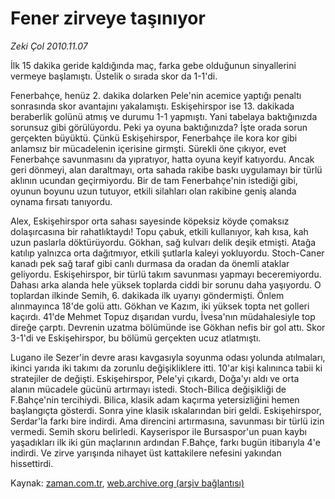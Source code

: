 # Fener zirveye taşınıyor

*Zeki Çol 2010.11.07*

<td class="news-spot">
<p>İlk 15 dakika geride kaldığında maç, farka gebe olduğunun sinyallerini vermeye başlamıştı. Üstelik o sırada skor da 1-1'di.</p>
<p><p>Fenerbahçe, henüz 2. dakika dolarken Pele'nin acemice yaptığı penaltı sonrasında skor avantajını yakalamıştı. Eskişehirspor ise 13. dakikada beraberlik golünü atmış ve durumu 1-1 yapmıştı. Yani tabelaya baktığınızda sorunsuz gibi görülüyordu. Peki ya oyuna baktığınızda? İşte orada sorun gerçekten büyüktü. Çünkü Eskişehirspor, Fenerbahçe ile kora kor gibi anlamsız bir mücadelenin içerisine girmşti. Sürekli öne çıkıyor, evet Fenerbahçe savunmasını da yıpratıyor, hatta oyuna keyif katıyordu. Ancak geri dönmeyi, alan daraltmayı, orta sahada rakibe baskı uygulamayı bir türlü aklının ucundan geçirmiyordu. Bir de tam Fenerbahçe'nin istediği gibi, oyunun boyunu uzun tutuyor, etkili silahları olan rakibine geniş alanda oynama fırsatı tanıyordu.
<p>Alex, Eskişehirspor orta sahası sayesinde köpeksiz köyde çomaksız dolaşırcasına bir rahatlıktaydı! Topu çabuk, etkili kullanıyor, kah kısa, kah uzun paslarla döktürüyordu. Gökhan, sağ kulvarı delik deşik etmişti. Atağa katılıp yalnızca orta dağıtmıyor, etkili şutlarla kaleyi yokluyordu. Stoch-Caner kanadı pek sağ taraf gibi canlı durmasa da oradan da önemli ataklar geliyordu. Eskişehirspor, bir türlü takım savunması yapmayı beceremiyordu. Dahası arka alanda hele yüksek toplarda ciddi bir sorunu daha yaşıyordu. O toplardan ilkinde Semih, 6. dakikada ilk uyarıyı göndermişti. Önlem alınmayınca 18'de golü attı. Gökhan ve Kazım, iki yüksek topta net golleri kaçırdı. 41'de Mehmet Topuz dışarıdan vurdu, İvesa'nın müdahalesiyle top direğe çarptı. Devrenin uzatma bölümünde ise Gökhan nefis bir gol attı. Skor 3-1'di ve Eskişehirspor, bu bölümü gerçekten ucuz atlatmıştı.
<p>Lugano ile Sezer'in devre arası kavgasıyla soyunma odası yolunda atılmaları, ikinci yarıda iki takımı da zorunlu değişikliklere itti. 10'ar kişi kalınınca tabii ki stratejiler de değişti. Eskişehirspor, Pele'yi çıkardı, Doğa'yı aldı ve orta alanın mücadele gücünü artırmayı istedi. Stoch-Bilica değişikliği de F.Bahçe'nin tercihiydi. Bilica, klasik adam kaçırma yetersizliğini hemen başlangıçta gösterdi. Sonra yine klasik ıskalarından biri geldi. Eskişehirspor, Serdar'la farkı bire indirdi. Ama direncini artırmasına, savunması bir türlü izin vermedi. Semih skoru belirledi. Kayserispor ile Bursaspor'un puan kaybı yaşadıkları ilk iki gün maçlarının ardından F.Bahçe, farkı bugün itibarıyla 4'e indirdi. Ve zirve yarışında nihayet üst kattakilere nefesini yakından hissettirdi. </p>
<a href="http://web.archive.org/web/20101130065352/mailto:/">
</a></p></p></p></td>

Kaynak: [zaman.com.tr](http://zaman.com.tr/yazar.do?yazino=1049800), [web.archive.org (arşiv bağlantısı)](http://web.archive.org/web/20101130065352/http://zaman.com.tr/yazar.do?yazino=1049800)
